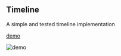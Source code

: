 ## Timeline

A simple and tested timeline implementation

[demo](http://recordit.co/VNd0mteulx)

![demo](http://g.recordit.co/XkJA2Rbl33.gif)
